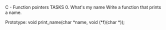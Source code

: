 C - Function pointers
TASKS
0. What's my name
Write a function that prints a name.

Prototype: void print_name(char *name, void (*f)(char *));


